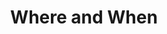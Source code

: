 ---
title: Where and When
text: The Computer Science Department at the University of Crete will host the FuturEd AI event, providing an excellent collaborative workspace where teams can participate in workshops and receive mentoring from industry experts. 
sec_text: This exciting event, packed with inspirational coding, mentoring sessions, networking, and plenty of food, drinks, and surprises, will begin on Thursday, October 2nd, 2025 at 10:00 AM and conclude on Friday, October 3rd, 2025 at 8:00 PM.
type: basic
order: 2
---